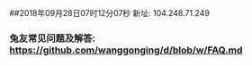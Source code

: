 ##2018年09月28日07时12分07秒 新址: 104.248.71.249
### 兔友常见问题及解答: https://github.com/wanggonging/d/blob/w/FAQ.md
